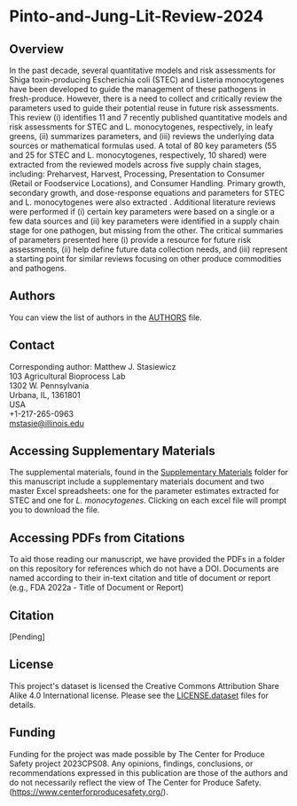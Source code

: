 # Pinto-and-Jung-Lit-Review-2024

## Overview
In the past decade, several quantitative models and risk assessments for Shiga toxin-producing Escherichia coli (STEC) and Listeria monocytogenes have been developed to guide the management of these pathogens in fresh-produce. However, there is a need to collect and critically review the parameters used to guide their potential reuse in future risk assessments. This review (i) identifies 11 and 7 recently published quantitative models and risk assessments for STEC and L. monocytogenes, respectively, in leafy greens, (ii) summarizes parameters, and (iii) reviews the underlying data sources or mathematical formulas used. A total of 80 key parameters (55 and 25 for STEC and L. monocytogenes, respectively, 10 shared) were extracted from the reviewed models across five supply chain stages, including: Preharvest, Harvest, Processing, Presentation to Consumer (Retail or Foodservice Locations), and Consumer Handling. Primary growth, secondary growth, and dose-response equations and parameters for STEC and L. monocytogenes were also extracted . Additional literature reviews were performed if (i) certain key parameters were based on a single or a few data sources and (ii) key parameters were identified in a supply chain stage for one pathogen, but missing from the other.  The critical summaries of parameters presented here (i) provide a resource for future risk assessments, (ii) help define future data collection needs, and (iii) represent a starting point for similar reviews focusing on other produce commodities and pathogens.

## Authors
You can view the list of authors in the [AUTHORS](/AUTHORS) file.

## Contact
Corresponding author: Matthew J. Stasiewicz<br>
103 Agricultural Bioprocess Lab<br>
1302 W. Pennsylvania<br>
Urbana, IL, 1361801<br>
USA<br>
+1-217-265-0963<br>
[mstasie@illinois.edu](mailto:mstasie@illinois.edu)

## Accessing Supplementary Materials
The supplemental materials, found in the [Supplementary Materials](https://github.com/foodsafetylab/Pinto-and-Jung-2024-Lit-Review/tree/main/Supplementary%20Materials) folder for this manuscript include a supplementary materials document and two master Excel spreadsheets: one for the parameter estimates extracted for STEC and one for _L. monocytogenes_. Clicking on each excel file will prompt you to download the file. 

## Accessing PDFs from Citations

To aid those reading our manuscript, we have provided the PDFs in a folder on this repository for references which do not have a DOI. Documents are named according to their in-text citation and title of document or report (e.g., FDA 2022a - Title of Document or Report)

## Citation
[Pending]

## License
This project's dataset is licensed the Creative Commons Attribution Share Alike 4.0 International license. Please see the [LICENSE.dataset](/LICENSE.dataset) files for details.

## Funding
Funding for the project was made possible by The Center for Produce Safety project 2023CPS08. Any opinions, findings, conclusions, or recommendations expressed in this publication are those of the authors and do not necessarily reflect the view of The Center for Produce Safety. (https://www.centerforproducesafety.org/).
